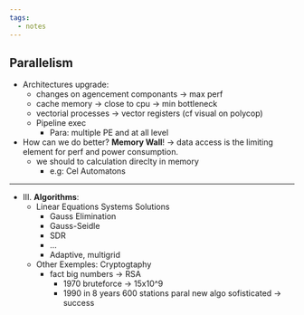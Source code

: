 ```yaml
---
tags:
  - notes
---
```

## Parallelism
- Architectures upgrade:
	- changes on agencement componants -> max perf
	- cache memory -> close to cpu -> min bottleneck
	- vectorial processes -> vector registers (cf visual on polycop)
	- Pipeline exec
		- Para: multiple PE and at all level
- How can we do better? **Memory Wall**! -> data access is the limiting element for perf and power consumption.
	- we should to calculation direclty in memory
		- e.g: Cel Automatons
---
- III. **Algorithms**:
	- Linear Equations Systems Solutions
		- Gauss Elimination
		- Gauss-Seidle
		- SDR
		- ...
		- Adaptive, multigrid
	- Other Exemples: Cryptogtaphy
		- fact big numbers -> RSA
			- 1970 bruteforce -> 15x10^9
			- 1990 in 8 years 600 stations paral new algo sofisticated -> success